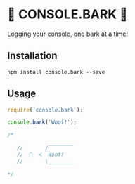 🐶 CONSOLE.BARK 🐶
===========
Logging your console, one bark at a time!

## Installation
```
npm install console.bark --save
```

## Usage

```javascript
require('console.bark');

console.bark('Woof!');

/*
     
   //       /‾‾‾‾‾‾‾‾
   //  🐶  <  Woof! 
   //       \________
  
*/
```
